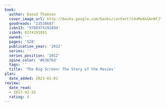 ```yaml
---
book:
  author: David Thomson
  cover_image_url: http://books.google.com/books/content?id=MeAkGAnNfJYC&printsec=frontcover&img=1&zoom=1&edge=curl&source=gbs_api
  goodreads: '13538687'
  isbn13: '9780374191894'
  isbn9: 0374191891
  owned: ''
  pages: '528'
  publication_year: '2012'
  series: ''
  series_position: '2012'
  spine_color: '#63676d'
  tags: ''
  title: 'The Big Screen: The Story of the Movies'
plan:
  date_added: 2023-01-01
review:
  date_read:
  - 2017-02-25
  rating: 4
---
```


